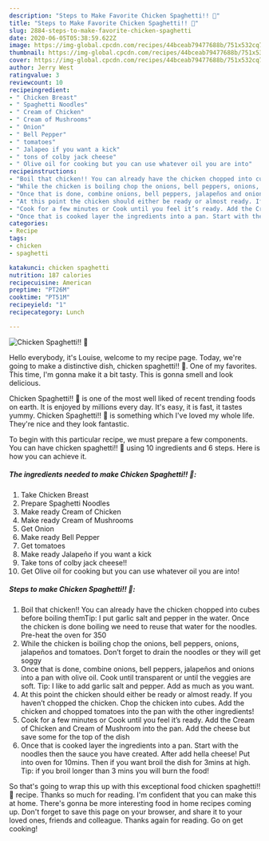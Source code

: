 ```yaml
---
description: "Steps to Make Favorite Chicken Spaghetti!! 🐣"
title: "Steps to Make Favorite Chicken Spaghetti!! 🐣"
slug: 2884-steps-to-make-favorite-chicken-spaghetti
date: 2020-06-05T05:38:59.622Z
image: https://img-global.cpcdn.com/recipes/44bceab79477688b/751x532cq70/chicken-spaghetti-🐣-recipe-main-photo.jpg
thumbnail: https://img-global.cpcdn.com/recipes/44bceab79477688b/751x532cq70/chicken-spaghetti-🐣-recipe-main-photo.jpg
cover: https://img-global.cpcdn.com/recipes/44bceab79477688b/751x532cq70/chicken-spaghetti-🐣-recipe-main-photo.jpg
author: Jerry West
ratingvalue: 3
reviewcount: 10
recipeingredient:
- " Chicken Breast"
- " Spaghetti Noodles"
- " Cream of Chicken"
- " Cream of Mushrooms"
- " Onion"
- " Bell Pepper"
- " tomatoes"
- " Jalapeo if you want a kick"
- " tons of colby jack cheese"
- " Olive oil for cooking but you can use whatever oil you are into"
recipeinstructions:
- "Boil that chicken!! You can already have the chicken chopped into cubes before boiling themTip: I put garlic salt and pepper in the water. Once the chicken is done boiling we need to reuse that water for the noodles. Pre-heat the oven for 350"
- "While the chicken is boiling chop the onions, bell peppers, onions, jalapeños and tomatoes. Don’t forget to drain the noodles or they will get soggy"
- "Once that is done, combine onions, bell peppers, jalapeños and onions into a pan with olive oil. Cook until transparent or until the veggies are soft. Tip: I like to add garlic salt and pepper. Add as much as you want."
- "At this point the chicken should either be ready or almost ready. If you haven’t chopped the chicken. Chop the chicken into cubes. Add the chicken and chopped tomatoes into the pan with the other ingredients!"
- "Cook for a few minutes or Cook until you feel it’s ready. Add the Cream of Chicken and Cream of Mushroom into the pan. Add the cheese but save some for the top of the dish"
- "Once that is cooked layer the ingredients into a pan. Start with the noodles then the sauce you have created. After add hella cheese! Put into oven for 10mins. Then if you want broil the dish for 3mins at high. Tip: if you broil longer than 3 mins you will burn the food!"
categories:
- Recipe
tags:
- chicken
- spaghetti

katakunci: chicken spaghetti 
nutrition: 187 calories
recipecuisine: American
preptime: "PT26M"
cooktime: "PT51M"
recipeyield: "1"
recipecategory: Lunch

---
```



![Chicken Spaghetti!! 🐣](https://img-global.cpcdn.com/recipes/44bceab79477688b/751x532cq70/chicken-spaghetti-🐣-recipe-main-photo.jpg)

Hello everybody, it's Louise, welcome to my recipe page. Today, we're going to make a distinctive dish, chicken spaghetti!! 🐣. One of my favorites. This time, I'm gonna make it a bit tasty. This is gonna smell and look delicious.



Chicken Spaghetti!! 🐣 is one of the most well liked of recent trending foods on earth. It is enjoyed by millions every day. It's easy, it is fast, it tastes yummy. Chicken Spaghetti!! 🐣 is something which I've loved my whole life. They're nice and they look fantastic.


To begin with this particular recipe, we must prepare a few components. You can have chicken spaghetti!! 🐣 using 10 ingredients and 6 steps. Here is how you can achieve it.

<!--inarticleads1-->

##### The ingredients needed to make Chicken Spaghetti!! 🐣:

1. Take  Chicken Breast
1. Prepare  Spaghetti Noodles
1. Make ready  Cream of Chicken
1. Make ready  Cream of Mushrooms
1. Get  Onion
1. Make ready  Bell Pepper
1. Get  tomatoes
1. Make ready  Jalapeño if you want a kick
1. Take  tons of colby jack cheese!!
1. Get  Olive oil for cooking but you can use whatever oil you are into!




<!--inarticleads2-->

##### Steps to make Chicken Spaghetti!! 🐣:

1. Boil that chicken!! You can already have the chicken chopped into cubes before boiling themTip: I put garlic salt and pepper in the water. Once the chicken is done boiling we need to reuse that water for the noodles. Pre-heat the oven for 350
1. While the chicken is boiling chop the onions, bell peppers, onions, jalapeños and tomatoes. Don’t forget to drain the noodles or they will get soggy
1. Once that is done, combine onions, bell peppers, jalapeños and onions into a pan with olive oil. Cook until transparent or until the veggies are soft. Tip: I like to add garlic salt and pepper. Add as much as you want.
1. At this point the chicken should either be ready or almost ready. If you haven’t chopped the chicken. Chop the chicken into cubes. Add the chicken and chopped tomatoes into the pan with the other ingredients!
1. Cook for a few minutes or Cook until you feel it’s ready. Add the Cream of Chicken and Cream of Mushroom into the pan. Add the cheese but save some for the top of the dish
1. Once that is cooked layer the ingredients into a pan. Start with the noodles then the sauce you have created. After add hella cheese! Put into oven for 10mins. Then if you want broil the dish for 3mins at high. Tip: if you broil longer than 3 mins you will burn the food!




So that's going to wrap this up with this exceptional food chicken spaghetti!! 🐣 recipe. Thanks so much for reading. I'm confident that you can make this at home. There's gonna be more interesting food in home recipes coming up. Don't forget to save this page on your browser, and share it to your loved ones, friends and colleague. Thanks again for reading. Go on get cooking!
